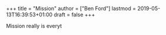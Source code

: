 +++
title = "Mission"
author = ["Ben Ford"]
lastmod = 2019-05-13T16:39:53+01:00
draft = false
+++

Mission really is everyt

